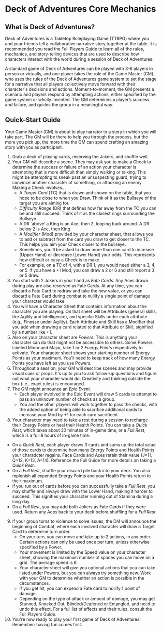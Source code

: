 # Deck of Adventures Core Mechanics

## What is Deck of Adventures? 

Deck of Adventures is a Tabletop Roleplaying Game (TTRPG) where you and your friends tell a collaborative narrative story together at the table. It is recommended you read the Full Players Guide to learn all of the rules, mechanics, and story-telling devices that are used to describe how characters interact with the world during a session of Deck of Adventures. 

A standard game of Deck of Adventures can be played with 3-6 players in person or virtually, and one player takes the role of the Game Master (GM) who uses the rules of the Deck of Adventures game system to set the stage
for a narrative that all players collectively move forward with their character's decisions and actions. Moment-to-moment, the GM
presents a scenario and players respond by attempting actions, either specified by the
game system or wholly invented. The GM determines a player’s success and failure, and
guides the group in a meaningful way.

## Quick-Start Guide

Your Game Master (GM) is about to play narrator to a story in which you will take part.
The GM will be there to help you through the process, but the more you pick up, the
more time the GM can spend crafting an amazing story with you as participant.

1. Grab a deck of playing cards, reserving the Jokers, and shuffle well.
2. Your GM will describe a scene. They may ask you to make a Check to determine the success or failure of an action your character is attempting that is more difficult than simply walking or talking. This might be attempting to sneak past an unsuspecting guard, trying to convince another character of something, or attacking an enemy. Making a Check involves...
   - A *Target Card* (TC) that is drawn and shown on the table, that you hope to be close to when you Draw. Think of it as the Bullseye of the target you are aiming for.
   - *Difficulty Range* (DR) that defines how far away from the TC you can be and still
     succeed. Think of it as the closest rings surrounding the Bullseye. 
   - A DR 'above' a King is an Ace, then 2, looping back around. A DR below 2 is Ace,
     then King.
   - A *Modifier* (Mod) provided by your character sheet, that allows you to add or 
     subtract
     from the card you draw to get closer to the TC. This helps you aim your Check closer to the bullseye.
   - Sometimes, you'll be asked to draw more than one card to increase (Upper Hand) or 
     decrease (Lower Hand) your odds. This represents how difficult or easy a Check is to make.
   - For example, on a TC of 4, with a DR 1, you would need either a 3, 4, or 5. If you 
     have a +1 Mod, you can draw a 2 or 6 and still report a 3 or 5 draw.
3. You start with 2 Jokers in your hand as *Fate Cards*. Any Aces drawn during play are 
also reserved as Fate Cards. At any time, you can discard a Fate Card to redraw and take the new 
value, or you can discard a Fate Card during combat to nullify a single point of damage your character would take.
4. You will have a Character Sheet that contains information about the character you are playing. On that sheet will be Attributes (general skills, like Agility and
Intelligence), and specific Skills under each attribute (e.g., Finesse under Agility).
Each Attribute and Skill has a Modifier that you add when drawing a card related to that
Attribute or Skill, signified by a number like +1.
5. Also on your character sheet are *Powers*. This is anything your character can do
that might not be accessible to others. Some Powers, labeled Minor and Major, take 1 or
2 *Energy Points* respectively to activate. Your character sheet shows your starting number of Energy Points as your
maximum. You'll need to keep track of how many Energy Points you have left as you use Powers.
6. Throughout a session, your GM will describe scenes and may provide visual cues or props. It's up to you to ask follow-up questions and figure
out what your character would do. Creativity and thinking outside the box (i.e., exact
rules) is encouraged.
7. The GM might announce an *Epic Event*.
   - Each player involved in the Epic Event will draw 5 cards to attempt to pass an unknown number of checks as a group.
   - You and the other players will work together to pass the checks, with the added
     option of being able to sacrifice additional cards to increase your Mod by +1 for
     each card sacrificed.
8. Your character may need to take a rest during a session to recharge their Energy Points or heal their Health Points. You can take a *Quick Rest*, which takes about 30 minutes of in-game time, or a *Full Rest*, which is a full 8 hours of in-game time. 
  - On a *Quick Rest*, each player draws 3 cards and sums up the total value of those cards to determine how many Energy Points and Health Points your charadcter regains. Face Cards and Aces retain their value (J=11, Q=12, K=13, A=14). Reference the Full Guide for more details on taking a *Quick Rest*.
  - On a *Full Rest*, shuffle your discard pile back into your deck. You also replenish all expended Energy Points and your Health Points return to their maximum. 
   - If you run out of cards before you can successfully take a *Full Rest*, you may shuffle and always draw with 
     the Lower Hand, making it harder to succeed. This signifies your character running out of Stamina during a long day. 
   - On a *Full Rest*, you may add both Jokers as Fate Cards if they were used. Return any Aces back to your deck before shuffling for a *Full Rest*.
9. If your group turns to violence to solve issues, the DM will announce the beginning 
of Combat, where each involved character will draw a Target Card to determine turn order.
   - On your turn, you can move and take up to 2 actions, in any order. Certain actions can only be used once per turn, unless otherwise specified by a Power.
   - Your movement is limited by the Speed value on your character sheet, showing the
     maximum number of spaces you can move on a grid. The average speed is 6. 
   - Your character sheet will give you optional actions that you can take listed under Powers, but you can
     always try something new. Work with your GM to determine whether an action is possible in the circumstances. 
   - If you get hit, you can expend a Fate card to nullify 1 point of damage.
   - Depending on the type of attack or amount of damage, you may get Stunned, Knocked
     Out, Blinded/Deafened or Entangled, and need to undo this effect. For a full list of effects and their rules, consult the Full Players Guide.
10. You're now ready to play your first game of Deck of Adventures! Remember: having fun comes first.
